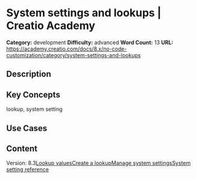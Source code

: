 # System settings and lookups | Creatio Academy

**Category:** development **Difficulty:** advanced **Word Count:** 13 **URL:**
https://academy.creatio.com/docs/8.x/no-code-customization/category/system-settings-and-lookups

## Description

## Key Concepts

lookup, system setting

## Use Cases

## Content

Version:
8.3[Lookup values](/docs/8.x/no-code-customization/customization-tools/system-settings-and-lookups/manage-lookup-values)[Create a lookup](/docs/8.x/no-code-customization/customization-tools/system-settings-and-lookups/create-new-lookups)[Manage system settings](/docs/8.x/no-code-customization/customization-tools/system-settings-and-lookups/manage-system-settings)[System setting reference](/docs/8.x/no-code-customization/customization-tools/system-settings-and-lookups/description-of-system-settings)
